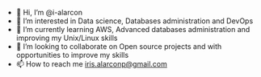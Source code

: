 - 👋 Hi, I’m @i-alarcon
- 👀 I’m interested in Data science, Databases administration and DevOps
- 🌱 I’m currently learning AWS, Advanced databases administration and improving my Unix/Linux skills
- 💞️ I’m looking to collaborate on Open source projects and with opportunities to improve my skills
- 📫 How to reach me iris.alarconp@gmail.com

<!---
i-alarcon/i-alarcon is a ✨ special ✨ repository because its `README.md` (this file) appears on your GitHub profile.
You can click the Preview link to take a look at your changes.
--->
